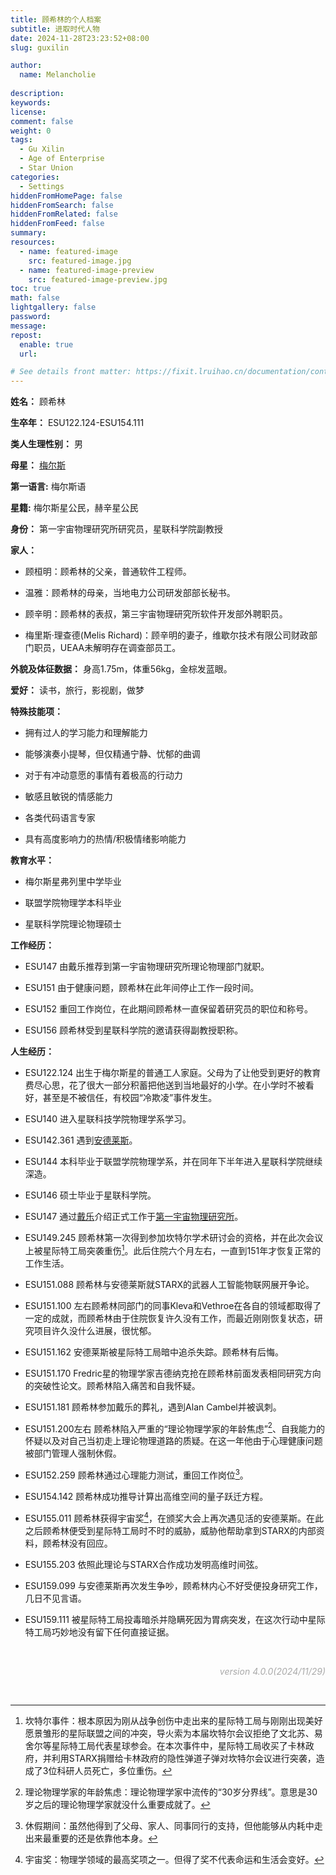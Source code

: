 ```yaml
---
title: 顾希林的个人档案
subtitle: 进取时代人物
date: 2024-11-28T23:23:52+08:00
slug: guxilin

author:
  name: Melancholie
  
description:
keywords:
license:
comment: false
weight: 0
tags:
  - Gu Xilin
  - Age of Enterprise
  - Star Union
categories:
  - Settings
hiddenFromHomePage: false
hiddenFromSearch: false
hiddenFromRelated: false
hiddenFromFeed: false
summary:
resources:
  - name: featured-image
    src: featured-image.jpg
  - name: featured-image-preview
    src: featured-image-preview.jpg
toc: true
math: false
lightgallery: false
password:
message:
repost:
  enable: true
  url:

# See details front matter: https://fixit.lruihao.cn/documentation/content-management/introduction/#front-matter
---
```


<!--more-->

**姓名：** 顾希林

**生卒年：** ESU122.124-ESU154.111

**类人生理性别：** 男

**母星：** [梅尔斯](/posts/cmels)

**第一语言:**  梅尔斯语

**星籍:**  梅尔斯星公民，赫辛星公民

**身份：** 第一宇宙物理研究所研究员，星联科学院副教授

**家人：** 

- 顾桓明：顾希林的父亲，普通软件工程师。

- 温雅：顾希林的母亲，当地电力公司研发部部长秘书。

- 顾辛明：顾希林的表叔，第三宇宙物理研究所软件开发部外聘职员。

- 梅里斯·理查德(Melis Richard)：顾辛明的妻子，维歇尔技术有限公司财政部门职员，UEAA未解明存在调查部员工。

**外貌及体征数据：** 身高1.75m，体重56kg，金棕发蓝眼。

**爱好：** 读书，旅行，影视剧，做梦

**特殊技能项：** 

- 拥有过人的学习能力和理解能力

- 能够演奏小提琴，但仅精通宁静、忧郁的曲调

- 对于有冲动意愿的事情有着极高的行动力

- 敏感且敏锐的情感能力

- 各类代码语言专家

- 具有高度影响力的热情/积极情绪影响能力

**教育水平：** 

- 梅尔斯星弗列里中学毕业

- 联盟学院物理学本科毕业

- 星联科学院理论物理硕士

**工作经历：**

- ESU147 由戴乐推荐到第一宇宙物理研究所理论物理部门就职。

- ESU151 由于健康问题，顾希林在此年间停止工作一段时间。

- ESU152 重回工作岗位，在此期间顾希林一直保留着研究员的职位和称号。

- ESU156 顾希林受到星联科学院的邀请获得副教授职称。

**人生经历：**

- ESU122.124 出生于梅尔斯星的普通工人家庭。父母为了让他受到更好的教育费尽心思，花了很大一部分积蓄把他送到当地最好的小学。在小学时不被看好，甚至是不被信任，有校园“冷欺凌”事件发生。

- ESU140 进入星联科技学院物理学系学习。

- ESU142.361 遇到[安德莱斯](/posts/andresadrian)。

- ESU144 本科毕业于联盟学院物理学系，并在同年下半年进入星联科学院继续深造。

- ESU146 硕士毕业于星联科学院。

- ESU147 通过[戴乐](/posts/daile)介绍正式工作于[第一宇宙物理研究所](/posts/1upl)。

- ESU149.245 顾希林第一次得到参加坎特尔学术研讨会的资格，并在此次会议上被星际特工局突袭重伤[^坎特尔事件]。此后住院六个月左右，一直到151年才恢复正常的工作生活。

- ESU151.088 顾希林与安德莱斯就STARX的武器人工智能物联网展开争论。

- ESU151.100 左右顾希林同部门的同事Kleva和Vethroe在各自的领域都取得了一定的成就，而顾希林由于住院恢复许久没有工作，而最近刚刚恢复状态，研究项目许久没什么进展，很忧郁。

- ESU151.162 安德莱斯被星际特工局暗中追杀失踪。顾希林有后悔。

- ESU151.170 Fredric星的物理学家吉德纳克抢在顾希林前面发表相同研究方向的突破性论文。顾希林陷入痛苦和自我怀疑。

- ESU151.181 顾希林参加戴乐的葬礼，遇到Alan Cambel并被讽刺。

- ESU151.200左右 顾希林陷入严重的“理论物理学家的年龄焦虑”[^理论物理学家的年龄焦虑]、自我能力的怀疑以及对自己当初走上理论物理道路的质疑。在这一年他由于心理健康问题被部门管理人强制休假。

- ESU152.259 顾希林通过心理能力测试，重回工作岗位[^休假期间]。

- ESU154.142 顾希林成功推导计算出高维空间的量子跃迁方程。

- ESU155.011 顾希林获得宇宙奖[^宇宙奖]，在颁奖大会上再次遇见活的安德莱斯。在此之后顾希林便受到星际特工局时不时的威胁，威胁他帮助拿到STARX的内部资料，顾希林没有回应。

- ESU155.203 依照此理论与STARX合作成功发明高维时间弦。

- ESU159.099 与安德莱斯再次发生争吵，顾希林内心不好受便投身研究工作，几日不见言语。

- ESU159.111 被星际特工局投毒暗杀并隐瞒死因为胃病突发，在这次行动中星际特工局巧妙地没有留下任何直接证据。

<br/>

<div style="text-align:right;">
<font color=#A9A9A9> 

*version 4.0.0(2024/11/29)* 

</font>
</div>

<br/>

[^坎特尔事件]: 坎特尔事件：根本原因为刚从战争创伤中走出来的星际特工局与刚刚出现美好愿景雏形的星际联盟之间的冲突，导火索为本届坎特尔会议拒绝了文北苏、易舍尔等星际特工局代表星球参会。在本次事件中，星际特工局收买了卡林政府，并利用STARX捐赠给卡林政府的隐性弹道子弹对坎特尔会议进行突袭，造成了3位科研人员死亡，多位重伤。
[^理论物理学家的年龄焦虑]: 理论物理学家的年龄焦虑：理论物理学家中流传的“30岁分界线”。意思是30岁之后的理论物理学家就没什么重要成就了。
[^休假期间]: 休假期间：虽然他得到了父母、家人、同事同行的支持，但他能够从内耗中走出来最重要的还是依靠他本身。
[^宇宙奖]: 宇宙奖：物理学领域的最高奖项之一。但得了奖不代表命运和生活会变好。